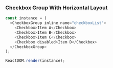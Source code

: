 ### Checkbox Group With Horizontal Layout

<!--start-code-->

```js
const instance = (
  <CheckboxGroup inline name="checkboxList">
    <Checkbox>Item A</Checkbox>
    <Checkbox>Item B</Checkbox>
    <Checkbox>Item C</Checkbox>
    <Checkbox disabled>Item D</Checkbox>
  </CheckboxGroup>
);

ReactDOM.render(instance);
```

<!--end-code-->
